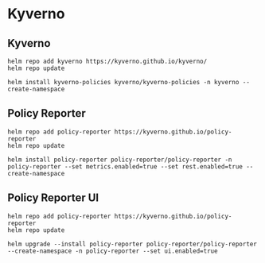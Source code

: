 # Kyverno

## Kyverno

```shell
helm repo add kyverno https://kyverno.github.io/kyverno/
helm repo update
```

```shell
helm install kyverno-policies kyverno/kyverno-policies -n kyverno --create-namespace
```

## Policy Reporter

```shell
helm repo add policy-reporter https://kyverno.github.io/policy-reporter
helm repo update
```

```shell
helm install policy-reporter policy-reporter/policy-reporter -n policy-reporter --set metrics.enabled=true --set rest.enabled=true --create-namespace
```

## Policy Reporter UI

```shell
helm repo add policy-reporter https://kyverno.github.io/policy-reporter
helm repo update
```

```shell
helm upgrade --install policy-reporter policy-reporter/policy-reporter --create-namespace -n policy-reporter --set ui.enabled=true

```
